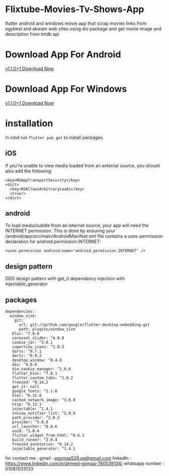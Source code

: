 # Flixtube-Movies-Tv-Shows-App

flutter android and windows movie app that scrap movies links from egybest and akwam web sites using dio package and get movie image and description from tmdb api

# Download App For Android

<a  href="https://www.mediafire.com/folder/6k439rq0qtn1y/android" >
v1.1.0+1 Download Now
</a>

# Download App For Windows
<a  href="https://www.mediafire.com/folder/6tu16lvrnek9c/windows" >
v1.1.0+1 Download Now
</a>

# installation

in cmd run
`flutter pub get`
to install packages

## iOS

If you're unable to view media loaded from an external source, you should also add the following:

```
<key>NSAppTransportSecurity</key>
<dict>
  <key>NSAllowsArbitraryLoads</key>
  <true/>
</dict>
```

## android

To load media/subitle from an internet source, your app will need the INTERNET permission.
This is done by ensuring your <project root>/android/app/src/main/AndroidManifest.xml file contains a uses-permission declaration for android.permission.INTERNET:

```
<uses-permission android:name="android.permission.INTERNET" />
```

## design pattern

DDD design pattern
with get_it dependancy injection with injectable_generator

## packages

```
dependencies:
  window_size:
    git:
      url: git://github.com/google/flutter-desktop-embedding.git
      path: plugins/window_size
   bloc: ^7.0.0
   carousel_slider: ^4.0.0
   cookie_jar: ^3.0.1
   cupertino_icons: ^1.0.2
   dartx: ^0.7.1
   dartz: ^0.9.2
   desktop_window: ^0.4.0
   dio: ^4.0.0
   dio_cookie_manager: ^2.0.0
   flutter_bloc: ^7.0.1
   flutter_custom_tabs: ^1.0.2
   freezed: ^0.14.2
   get_it: null
   google_fonts: ^2.1.0
   html: ^0.15.0
   cached_network_image: ^3.0.0
   http: ^0.13.3
   injectable: ^1.4.1
   inview_notifier_list: ^2.0.0
   path_provider: ^2.0.2
   provider: ^5.0.0
   url_launcher: ^6.0.6
   uuid: ^3.0.4
   flutter_widget_from_html: ^0.6.1
   build_runner: ^2.0.4
   freezed_annotation: ^0.14.2
   injectable_generator: ^1.4.1
```
for contact me : 
  gmail : agomaa528.ag@gmail.com
  linkedIn : https://www.linkedin.com/in/ahmed-gomaa-780539134/
  whatsapp number : 01097033133
